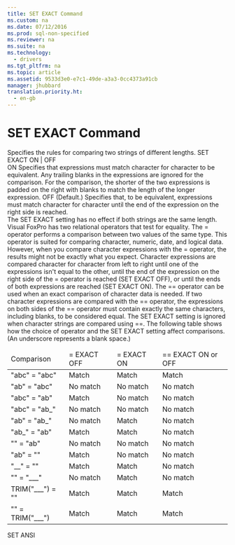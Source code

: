 ```yaml
---
title: SET EXACT Command
ms.custom: na
ms.date: 07/12/2016
ms.prod: sql-non-specified
ms.reviewer: na
ms.suite: na
ms.technology: 
  - drivers
ms.tgt_pltfrm: na
ms.topic: article
ms.assetid: 9533d3e0-e7c1-49de-a3a3-0cc4373a91cb
manager: jhubbard
translation.priority.ht: 
  - en-gb
---
```

# SET EXACT Command
<?xml version="1.0" encoding="utf-8"?>
<developerReferenceWithSyntaxDocument xmlns="http://ddue.schemas.microsoft.com/authoring/2003/5" xmlns:xlink="http://www.w3.org/1999/xlink" xmlns:xsi="http://www.w3.org/2001/XMLSchema-instance" xsi:schemaLocation="http://ddue.schemas.microsoft.com/authoring/2003/5 http://dduestorage.blob.core.windows.net/ddueschema/developer.xsd">
  <introduction>
    <para>Specifies the rules for comparing two strings of different lengths.</para>
  </introduction>
  <syntaxSection>
    <legacySyntax>
SET EXACT ON | OFF</legacySyntax>
  </syntaxSection>
  <section>
    <title>Arguments</title>
    <content>
      <definitionTable>
        <definedTerm>ON </definedTerm>
        <definition>
          <para>Specifies that expressions must match character for character to be equivalent. Any trailing blanks in the expressions are ignored for the comparison. For the comparison, the shorter of the two expressions is padded on the right with blanks to match the length of the longer expression.</para>
        </definition>
        <definedTerm>OFF </definedTerm>
        <definition>
          <para>(Default.) Specifies that, to be equivalent, expressions must match character for character until the end of the expression on the right side is reached.</para>
        </definition>
      </definitionTable>
    </content>
  </section>
  <languageReferenceRemarks>
    <content>
      <para>The SET EXACT setting has no effect if both strings are the same length.</para>
    </content>
    <sections>
      <section>
        <title>String Comparisons</title>
        <content>
          <para>Visual FoxPro has two relational operators that test for equality.</para>
          <para>The = operator performs a comparison between two values of the same type. This operator is suited for comparing character, numeric, date, and logical data.</para>
          <para>However, when you compare character expressions with the = operator, the results might not be exactly what you expect. Character expressions are compared character for character from left to right until one of the expressions isn't equal to the other, until the end of the expression on the right side of the = operator is reached (SET EXACT OFF), or until the ends of both expressions are reached (SET EXACT ON).</para>
          <para>The == operator can be used when an exact comparison of character data is needed. If two character expressions are compared with the == operator, the expressions on both sides of the == operator must contain exactly the same characters, including blanks, to be considered equal. The SET EXACT setting is ignored when character strings are compared using ==.</para>
          <para>The following table shows how the choice of operator and the SET EXACT setting affect comparisons. (An underscore represents a blank space.)</para>
          <table xmlns:caps="http://schemas.microsoft.com/build/caps/2013/11">
            <thead>
              <tr>
                <TD>
                  <para>Comparison</para>
                </TD>
                <TD>
                  <para>= EXACT OFF</para>
                </TD>
                <TD>
                  <para>= EXACT ON</para>
                </TD>
                <TD>
                  <para>== EXACT ON or OFF</para>
                </TD>
              </tr>
            </thead>
            <tbody>
              <tr>
                <TD>
                  <para>"abc" = "abc"</para>
                </TD>
                <TD>
                  <para>Match</para>
                </TD>
                <TD>
                  <para>Match</para>
                </TD>
                <TD>
                  <para>Match</para>
                </TD>
              </tr>
              <tr>
                <TD>
                  <para>"ab" = "abc"</para>
                </TD>
                <TD>
                  <para>No match</para>
                </TD>
                <TD>
                  <para>No match</para>
                </TD>
                <TD>
                  <para>No match</para>
                </TD>
              </tr>
              <tr>
                <TD>
                  <para>"abc" = "ab"</para>
                </TD>
                <TD>
                  <para>Match</para>
                </TD>
                <TD>
                  <para>No match</para>
                </TD>
                <TD>
                  <para>No match</para>
                </TD>
              </tr>
              <tr>
                <TD>
                  <para>"abc" = "ab_"</para>
                </TD>
                <TD>
                  <para>No match</para>
                </TD>
                <TD>
                  <para>No match</para>
                </TD>
                <TD>
                  <para>No match</para>
                </TD>
              </tr>
              <tr>
                <TD>
                  <para>"ab" = "ab_"</para>
                </TD>
                <TD>
                  <para>No match</para>
                </TD>
                <TD>
                  <para>Match</para>
                </TD>
                <TD>
                  <para>No match</para>
                </TD>
              </tr>
              <tr>
                <TD>
                  <para>"ab_" = "ab"</para>
                </TD>
                <TD>
                  <para>Match</para>
                </TD>
                <TD>
                  <para>Match</para>
                </TD>
                <TD>
                  <para>No match</para>
                </TD>
              </tr>
              <tr>
                <TD>
                  <para>"" = "ab"</para>
                </TD>
                <TD>
                  <para>No match</para>
                </TD>
                <TD>
                  <para>No match</para>
                </TD>
                <TD>
                  <para>No match</para>
                </TD>
              </tr>
              <tr>
                <TD>
                  <para>"ab" = ""</para>
                </TD>
                <TD>
                  <para>Match</para>
                </TD>
                <TD>
                  <para>No match</para>
                </TD>
                <TD>
                  <para>No match</para>
                </TD>
              </tr>
              <tr>
                <TD>
                  <para>"__" = ""</para>
                </TD>
                <TD>
                  <para>Match</para>
                </TD>
                <TD>
                  <para>Match</para>
                </TD>
                <TD>
                  <para>No match</para>
                </TD>
              </tr>
              <tr>
                <TD>
                  <para>"" = "___"</para>
                </TD>
                <TD>
                  <para>No match</para>
                </TD>
                <TD>
                  <para>Match</para>
                </TD>
                <TD>
                  <para>No match</para>
                </TD>
              </tr>
              <tr>
                <TD>
                  <para>TRIM("___") = ""</para>
                </TD>
                <TD>
                  <para>Match</para>
                </TD>
                <TD>
                  <para>Match</para>
                </TD>
                <TD>
                  <para>Match</para>
                </TD>
              </tr>
              <tr>
                <TD>
                  <para>"" = TRIM("___")</para>
                </TD>
                <TD>
                  <para>Match</para>
                </TD>
                <TD>
                  <para>Match</para>
                </TD>
                <TD>
                  <para>Match</para>
                </TD>
              </tr>
            </tbody>
          </table>
        </content>
      </section>
    </sections>
  </languageReferenceRemarks>
  <relatedTopics>
<link xlink:href="cf9a01b2-14bf-458c-a73c-2a58ddef32d8">SET ANSI</link>
</relatedTopics>
</developerReferenceWithSyntaxDocument>